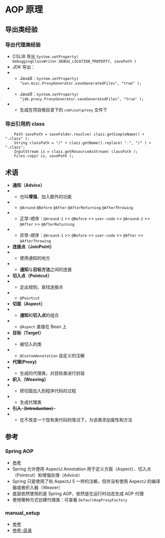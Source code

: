 # AOP 原理

## 导出类经验

### 导出代理类经验
- CGLIB 导出 `System.setProperty( DebuggingClassWriter.DEBUG_LOCATION_PROPERTY, savePath )`
- JDK 导出：
- - Java8：`System.setProperty( "sun.misc.ProxyGenerator.saveGeneratedFiles", "true" );`
- - Java9：`System.setProperty( "jdk.proxy.ProxyGenerator.saveGeneratedFiles", "true" );`
- - 生成在项目根目录下的 `com\sun\proxy` 文件下

### 导出引用的 class
```
	Path savePath = saveFolder.resolve( clazz.getSimpleName() + ".class" );
	String classPath = "/" + clazz.getName().replace( ".", "/" ) + ".class";
	InputStream is = clazz.getResourceAsStream( classPath );
	Files.copy( is, savePath );
```

## 术语
- **通知（Advice）**
- - 也叫**增强**，加入额外的功能
- - `@Around` `@Before` `@After` `@AfterReturning` `@AfterThrowing`
- - 正常-顺序：`@Around-1` >> `@Before` >> `user-code` >> `@Around-2` >> `@After` >> `@AfterReturning` 
- - 异常-顺序：`@Around-1` >> `@Before` >> `user-code` >> `@After` >> `@AfterThrowing`
- **连接点（JoinPoint）**
- - 使用通知的地方
- - **通知**与**目标方法**之间的连接
- **切入点（Pointcut）**
- - 定出规则，查找连接点
- - `@Pointcut`
- **切面（Aspect）**
- - **通知**和**切入点**的组合
- - `@Aspect` 直接在 Bean 上
- **目标（Target）**
- - 被切入的类
- - `@CustomAnnotation` 自定义的注解
- **代理(Proxy)**
- - 生成的代理类，对目标类进行封装
- **织入（Weaving）**
- - 把切面加入到程序代码的过程
- - 生成代理类
- ~~**引入（Introduction）**~~
- - 在不改变一个现有类代码的情况下，为该类添加属性和方法

## 参考
### Spring AOP
- [参考](https://www.ibm.com/developerworks/cn/java/j-lo-springaopcglib)
- Spring 允许使用 AspectJ Annotation 用于定义方面（Aspect）、切入点（Pointcut）和增强处理（Advice）
- Spring 只是使用了和 AspectJ 5 一样的注解，但并没有使用 AspectJ 的编译器或者织入器（Weaver）
- 底层依然使用的是 Spring AOP，依然是在运行时动态生成 AOP 代理
- 使用哪种方式创建代理类：可查看 `DefaultAopProxyFactory`

### manual_setup
- [参考](https://www.jianshu.com/p/df6bd74db9c5)
- [参考-目录](https://www.jianshu.com/nb/36701166)